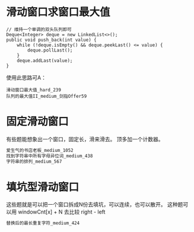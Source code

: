 # 滑动窗口求窗口最大值
```
// 维持一个单调的双头队列即可
Deque<Integer> deque = new LinkedList<>();
public void push_back(int value) {
    while (!deque.isEmpty() && deque.peekLast() <= value) {
        deque.pollLast();
    }
    deque.addLast(value);
}
```
使用此思路可A：
```
滑动窗口最大值_hard_239
队列的最大值II_medium_剑指Offer59
```

# 固定滑动窗口
有些题能想象出一个窗口，固定长，滑来滑去。
顶多加一个计数器。
```dtd
爱生气的书店老板_medium_1052
找到字符串中所有字母异位词_medium_438
字符串的排列_medium_567
```
# 填坑型滑动窗口
这些题就是可以把一个窗口拆成N份去填坑，可以连续，也可以散开。
这种题可以用 windowCnt[x] + N 去比较 right - left  
```dtd
替换后的最长重复字符_medium_424
```